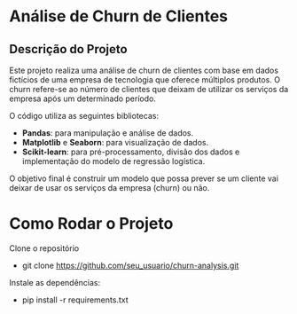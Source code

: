 # Análise de Churn de Clientes

## Descrição do Projeto

Este projeto realiza uma análise de churn de clientes com base em dados fictícios de uma empresa de tecnologia que oferece múltiplos produtos. O churn refere-se ao número de clientes que deixam de utilizar os serviços da empresa após um determinado período.

O código utiliza as seguintes bibliotecas:

- **Pandas**: para manipulação e análise de dados.
- **Matplotlib** e **Seaborn**: para visualização de dados.
- **Scikit-learn**: para pré-processamento, divisão dos dados e implementação do modelo de regressão logística.

O objetivo final é construir um modelo que possa prever se um cliente vai deixar de usar os serviços da empresa (churn) ou não.

# Como Rodar o Projeto

Clone o repositório
- git clone https://github.com/seu_usuario/churn-analysis.git

Instale as dependências:
- pip install -r requirements.txt
